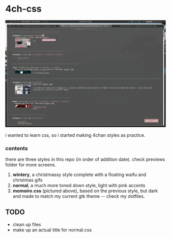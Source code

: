 # 4ch-css

![preview](https://raw.githubusercontent.com/jastronaut/4ch-css/master/previews/momoiro_dark.png)

i wanted to learn css, so i started making 4chan styles as practice.

### contents

there are three  styles in this repo (in order of addition date). check previews folder for more screens.

1. **wintery**, a christmassy style complete with a floating waifu and christmas gifs
2. **normal**, a much more toned down style, light with pink accents
3. **momoiro.css** (pictured above), based on the previous style, but dark and made to match my current gtk theme -- check my dotfiles.

## TODO

- clean up files
- make up an actual title for normal.css

